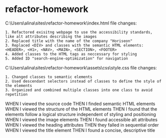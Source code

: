 # refactor-homework

C:\Users\alina\sites\refactor-homework\index.html file changes:

    1. Refactored exisitng webpage to use the accessibility standards, like alt attributes describing the images
    2. Replaced title with the name of the company "Horiseon"
    3. Replaced <DIV> and classes with the semantic HTML elements: <HEADER>, <H1>, <NAV>, <MAIN>, <SECTION>, <FOOTER>
    4. Added classes to the HTML tags as neccessary for styling
    5. Added ID "search-engine-optimization" for navigation

C:\Users\alina\sites\refactor-homework\assets\css\style.css file changes:

    1. Changed classes to semantic elements
    2. Used descendant selectors instead of classes to define the style of the elements
    3. Organized and combined multiple classes into one class to avoid repetition

WHEN I viewed the source code
THEN I finded semantic HTML elements
WHEN I viewed the structure of the HTML elements
THEN I found that the elements follow a logical structure independent of styling and positioning
WHEN I viewed the image elements
THEN I found accessible alt attributes
WHEN I viewed the heading attributes
THEN they falled in sequential order
WHEN I viewed the title element
THEN I found a concise, descriptive title